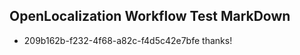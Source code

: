## OpenLocalization Workflow Test MarkDown

* 209b162b-f232-4f68-a82c-f4d5c42e7bfe 
thanks!



<!--HONumber=Jan16_HO4-->
